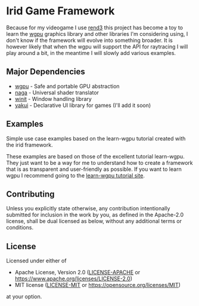 # Irid Game Framework
Because for my videogame I use [rend3](https://github.com/BVE-Reborn/rend3) this project has become a toy to learn the [wgpu](https://github.com/gfx-rs/wgpu) graphics library and other libraries I'm considering using, I don't know if the framework will evolve into something broader.
It is however likely that when the wgpu will support the API for raytracing I will play around a bit, in the meantime I will slowly add various examples.

## Major Dependencies
- [wgpu](https://github.com/gfx-rs/wgpu) - Safe and portable GPU abstraction
- [naga](https://github.com/gfx-rs/naga) - Universal shader translator
- [winit](https://github.com/rust-windowing/winit) - Window handling library
- [yakui](https://github.com/LPGhatguy/yakui) - Declarative UI library for games (I'll add it soon)

## Examples
Simple use case examples based on the learn-wgpu tutorial created with the irid framework.

These examples are based on those of the excellent tutorial learn-wgpu.
They just want to be a way for me to understand how to create a framework that is as transparent and user-friendly as possible.
If you want to learn wgpu I recommend going to the [learn-wgpu tutorial site](https://sotrh.github.io/learn-wgpu/).

## Contributing

Unless you explicitly state otherwise, any contribution intentionally submitted
for inclusion in the work by you, as defined in the Apache-2.0 license, shall be
dual licensed as below, without any additional terms or conditions.

## License

<!--
SPDX-FileCopyrightText: 2021 Irid Game Framework Developers <andrea.postal@gmail.com>
SPDX-License-Identifier: MIT OR Apache-2.0
-->

Licensed under either of

- Apache License, Version 2.0 ([LICENSE-APACHE](LICENSE-APACHE) or
  https://www.apache.org/licenses/LICENSE-2.0)
- MIT license ([LICENSE-MIT](LICENSE-MIT) or
  https://opensource.org/licenses/MIT)

at your option.

